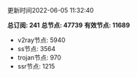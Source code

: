 更新时间2022-06-05 11:32:40

**总订阅: 241**
**总节点: 47739**
**有效节点: 11689**
- v2ray节点: 5940
- ss节点: 3564
- trojan节点: 970
- ssr节点: 1215
